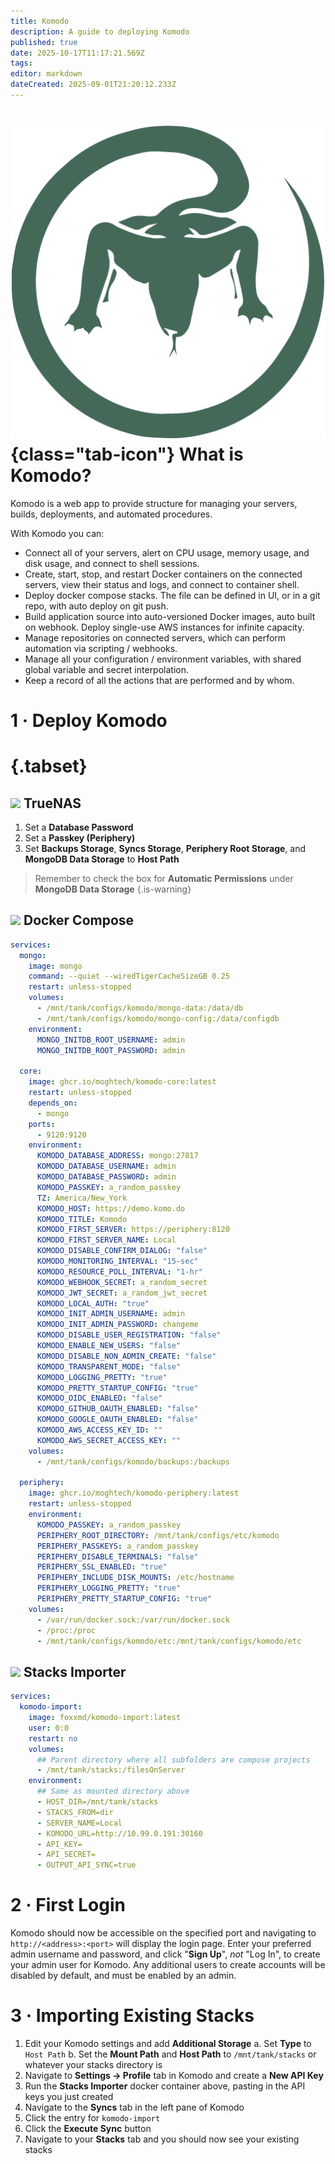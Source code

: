 ```yaml
---
title: Komodo
description: A guide to deploying Komodo
published: true
date: 2025-10-17T11:17:21.569Z
tags: 
editor: markdown
dateCreated: 2025-09-01T21:20:12.233Z
---
```


# ![](/komodo.png){class="tab-icon"} What is Komodo?
Komodo is a web app to provide structure for managing your servers, builds, deployments, and automated procedures.

With Komodo you can:

- Connect all of your servers, alert on CPU usage, memory usage, and disk usage, and connect to shell sessions.
- Create, start, stop, and restart Docker containers on the connected servers, view their status and logs, and connect to container shell.
- Deploy docker compose stacks. The file can be defined in UI, or in a git repo, with auto deploy on git push.
- Build application source into auto-versioned Docker images, auto built on webhook. Deploy single-use AWS instances for infinite capacity.
- Manage repositories on connected servers, which can perform automation via scripting / webhooks.
- Manage all your configuration / environment variables, with shared global variable and secret interpolation.
- Keep a record of all the actions that are performed and by whom.



# 1 · Deploy Komodo
# {.tabset}
## <img src="/truenas.png" class="tab-icon"> TrueNAS

1. Set a **Database Password**
1. Set a **Passkey (Periphery)**
1. Set **Backups Storage**, **Syncs Storage**, **Periphery Root Storage**, and **MongoDB Data Storage** to **Host Path**

> Remember to check the box for **Automatic Permissions** under **MongoDB Data Storage**
{.is-warning}



## <img src="/docker.png" class="tab-icon"> Docker Compose


```yaml
services:
  mongo:
    image: mongo
    command: --quiet --wiredTigerCacheSizeGB 0.25
    restart: unless-stopped
    volumes:
      - /mnt/tank/configs/komodo/mongo-data:/data/db
      - /mnt/tank/configs/komodo/mongo-config:/data/configdb
    environment:
      MONGO_INITDB_ROOT_USERNAME: admin
      MONGO_INITDB_ROOT_PASSWORD: admin

  core:
    image: ghcr.io/moghtech/komodo-core:latest
    restart: unless-stopped
    depends_on:
      - mongo
    ports:
      - 9120:9120
    environment:
      KOMODO_DATABASE_ADDRESS: mongo:27017
      KOMODO_DATABASE_USERNAME: admin
      KOMODO_DATABASE_PASSWORD: admin
      KOMODO_PASSKEY: a_random_passkey
      TZ: America/New_York
      KOMODO_HOST: https://demo.komo.do
      KOMODO_TITLE: Komodo
      KOMODO_FIRST_SERVER: https://periphery:8120
      KOMODO_FIRST_SERVER_NAME: Local
      KOMODO_DISABLE_CONFIRM_DIALOG: "false"
      KOMODO_MONITORING_INTERVAL: "15-sec"
      KOMODO_RESOURCE_POLL_INTERVAL: "1-hr"
      KOMODO_WEBHOOK_SECRET: a_random_secret
      KOMODO_JWT_SECRET: a_random_jwt_secret
      KOMODO_LOCAL_AUTH: "true"
      KOMODO_INIT_ADMIN_USERNAME: admin
      KOMODO_INIT_ADMIN_PASSWORD: changeme
      KOMODO_DISABLE_USER_REGISTRATION: "false"
      KOMODO_ENABLE_NEW_USERS: "false"
      KOMODO_DISABLE_NON_ADMIN_CREATE: "false"
      KOMODO_TRANSPARENT_MODE: "false"
      KOMODO_LOGGING_PRETTY: "true"
      KOMODO_PRETTY_STARTUP_CONFIG: "true"
      KOMODO_OIDC_ENABLED: "false"
      KOMODO_GITHUB_OAUTH_ENABLED: "false"
      KOMODO_GOOGLE_OAUTH_ENABLED: "false"
      KOMODO_AWS_ACCESS_KEY_ID: ""
      KOMODO_AWS_SECRET_ACCESS_KEY: ""
    volumes:
      - /mnt/tank/configs/komodo/backups:/backups

  periphery:
    image: ghcr.io/moghtech/komodo-periphery:latest
    restart: unless-stopped
    environment:
      KOMODO_PASSKEY: a_random_passkey
      PERIPHERY_ROOT_DIRECTORY: /mnt/tank/configs/etc/komodo
      PERIPHERY_PASSKEYS: a_random_passkey
      PERIPHERY_DISABLE_TERMINALS: "false"
      PERIPHERY_SSL_ENABLED: "true"
      PERIPHERY_INCLUDE_DISK_MOUNTS: /etc/hostname
      PERIPHERY_LOGGING_PRETTY: "true"
      PERIPHERY_PRETTY_STARTUP_CONFIG: "true"
    volumes:
      - /var/run/docker.sock:/var/run/docker.sock
      - /proc:/proc
      - /mnt/tank/configs/komodo/etc:/mnt/tank/configs/komodo/etc
```

## <img src="/docker.png" class="tab-icon"> Stacks Importer
```yaml
services:
  komodo-import:
    image: foxxmd/komodo-import:latest
    user: 0:0
    restart: no
    volumes:
      ## Parent directory where all subfolders are compose projects
      - /mnt/tank/stacks:/filesOnServer
    environment:
      ## Same as mounted directory above
      - HOST_DIR=/mnt/tank/stacks
      - STACKS_FROM=dir
      - SERVER_NAME=Local
      - KOMODO_URL=http://10.99.0.191:30160
      - API_KEY=
      - API_SECRET=
      - OUTPUT_API_SYNC=true
```

# 2 · First Login
Komodo should now be accessible on the specified port and navigating to `http://<address>:<port>` will display the login page. Enter your preferred admin username and password, and click "**Sign Up**", *not* "Log In", to create your admin user for Komodo. Any additional users to create accounts will be disabled by default, and must be enabled by an admin.

# 3 · Importing Existing Stacks
1. Edit your Komodo settings and add **Additional Storage**
	a. Set **Type** to `Host Path`
  b. Set the **Mount Path** and **Host Path** to `/mnt/tank/stacks` or whatever your stacks directory is
1. Navigate to **Settings → Profile** tab in Komodo and create a **New API Key**
1. Run the **Stacks Importer** docker container above, pasting in the API keys you just created
1. Navigate to the **Syncs** tab in the left pane of Komodo
1. Click the entry for `komodo-import`
1. Click the **Execute Sync** button 
1. Navigate to your **Stacks** tab and you should now see your existing stacks